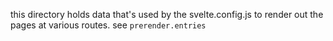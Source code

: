 this directory holds data that's used by the svelte.config.js to render out
the pages at various routes. see `prerender.entries`
